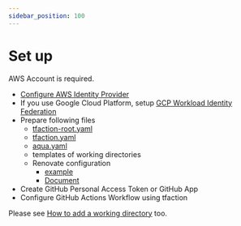 ```yaml
---
sidebar_position: 100
---
```


# Set up

AWS Account is required.

* [Configure AWS Identity Provider](https://docs.github.com/en/actions/deployment/security-hardening-your-deployments/configuring-openid-connect-in-amazon-web-services)
* If you use Google Cloud Platform, setup [GCP Workload Identity Federation](https://github.com/google-github-actions/auth#setup)
* Prepare following files
  * [tfaction-root.yaml](/config/tfaction-root-yaml)
  * [tfaction.yaml](/config/tfaction-yaml)
  * [aqua.yaml](/config/aqua)
  * templates of working directories
  * Renovate configuration
    * [example](https://github.com/suzuki-shunsuke/tfaction-example/blob/main/renovate.json5)
    * [Document](https://docs.renovatebot.com/configuration-options/)
* Create GitHub Personal Access Token or GitHub App
* Configure GitHub Actions Workflow using tfaction

Please see [How to add a working directory](add-working-directory) too.
